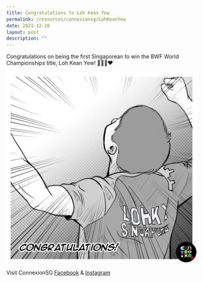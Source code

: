 ```yaml
---
title: Congratulations to Loh Kean Yew
permalink: /resources/connexionsg/LohKeanYew
date: 2021-12-20
layout: post
description: ""
---
```

Congratulations on being the first Singaporean to win the BWF World Championships title, Loh Kean Yew! 🏸🇸🇬❤️

![Alt text for image on Isomer site](/images/connexionsg/2021/267124490_6658403527534889_563742334587847205_n.jpg)

Visit ConnexionSG [Facebook](https://www.facebook.com/ConnexionSG) & [Instagram](https://www.instagram.com/connexionsg/)